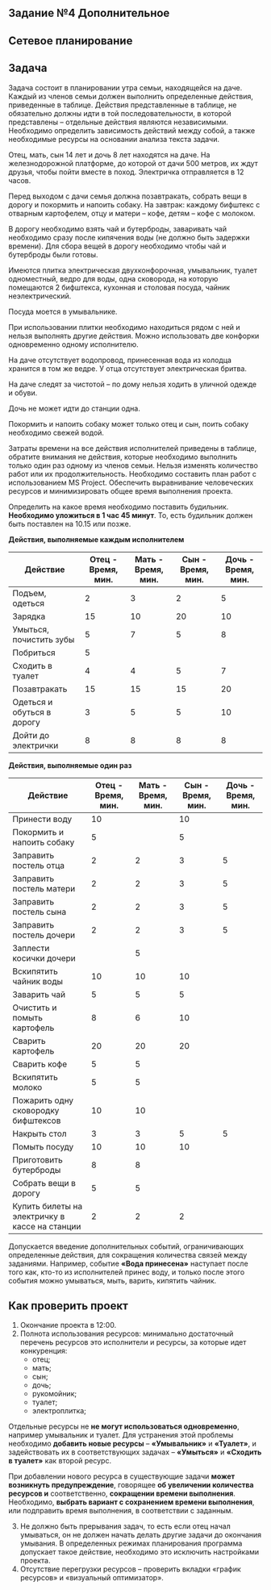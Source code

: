 ## Задание №4 Дополнительное

## Сетевое планирование

## Задача

Задача состоит в планировании утра семьи, находящейся на даче. Каждый из членов семьи должен выполнить определенные действия, приведенные в таблице. Действия представленные в таблице, не обязательно должны идти в той последовательности, в которой представлены – отдельные действия являются независимыми. Необходимо определить зависимость действий между собой, а также необходимые ресурсы на основании анализа текста задачи.

Отец, мать, сын 14 лет и дочь 8 лет находятся на даче. На железнодорожной платформе, до которой от дачи 500 метров, их ждут друзья, чтобы пойти вместе в поход. Электричка отправляется в 12 часов.

Перед выходом с дачи семья должна позавтракать, собрать вещи в дорогу и покормить и напоить собаку. На завтрак: каждому бифштекс с отварным картофелем, отцу и матери – кофе, детям – кофе с молоком. 

В дорогу необходимо взять чай и бутерброды, заваривать чай необходимо сразу после кипячения воды (не должно быть задержки времени). Для сбора вещей в дорогу необходимо чтобы чай и бутерброды были готовы.

Имеются плитка электрическая двухконфорочная, умывальник, туалет одноместный, ведро для воды, одна сковорода, на которую помещаются 2 бифштекса, кухонная и столовая посуда, чайник неэлектрический.

Посуда моется в умывальнике.

При использовании плитки необходимо находиться рядом с ней и нельзя выполнять другие действия. Можно использовать две конфорки одновременно одному исполнителю.

На даче отсутствует водопровод, принесенная вода из колодца хранится в том же ведре. У отца отсутствует электрическая бритва.

На даче следят за чистотой – по дому нельзя ходить в уличной одежде и обуви.

Дочь не может идти до станции одна.

Покормить и напоить собаку может только отец и сын, поить собаку необходимо свежей водой.

Затраты времени на все действия исполнителей приведены в таблице, обратите внимания не действия, которые необходимо выполнить только один раз одному из членов семьи. Нельзя изменять количество работ или их продолжительность. Необходимо составить план работ с использованием MS Project. Обеспечить выравнивание человеческих ресурсов и минимизировать общее время выполнения проекта.

Определить на какое время необходимо поставить будильник. **Необходимо уложиться в 1 час 45 минут**. То, есть будильник должен быть поставлен на 10.15 или позже.

**Действия, выполняемые каждым исполнителем**

| Действие | Отец - Время, мин. | Мать - Время, мин. | Сын - Время, мин. | Дочь - Время, мин. |
| - | - | - | - | - |
| Подъем, одеться |	2 | 3 | 2 |	5 |
| Зарядка | 15 | 10 | 20 | 10 |
| Умыться, почистить зубы | 5 | 7 | 5 | 8 |
| Побриться	| 5	| |	| |
| Сходить в туалет | 4 | 4 | 5 | 7 |
| Позавтракать | 15 | 15 | 15 | 20 |
| Одеться и обуться в дорогу | 3 | 5 | 5 | 10 |
| Дойти до электрички | 8 | 8 | 8 | 8 |

**Действия, выполняемые один раз**

| Действие | Отец - Время, мин. | Мать - Время, мин. | Сын - Время, мин. | Дочь - Время, мин. |
| - | - | - | - | - |
| Принести воду | 10 | | 10 | |
| Покормить и напоить собаку | 5 | | 5 | |
| Заправить постель отца | 2 | 2 | 3 | 5 | 
| Заправить постель матери | 2 | 2 | 3 | 5 | 
| Заправить постель сына | 2 | 2 | 3 | 5 | 
| Заправить постель дочери | 2 | 2 | 3 | 5 | 
| Заплести косички дочери |  | 5 |  |  | 
| Вскипятить чайник воды | 10 | 10 | 10 |  | 
| Заварить чай | 5 | 5 | 5 |  | 
| Очистить и помыть картофель | 8 | 6 | 10 | 
| Сварить картофель | 20 | 20 | 20 | 
| Сварить кофе | 5 | 5 |  |  | 
| Вскипятить молоко | 5 | 5 |  |  | 
| Пожарить одну сковородку бифштексов | 10 | 10 |  |  | 
| Накрыть стол | 3 | 3 | 5 | 5 | 
| Помыть посуду | 10 | 10 | 10 |  | 
| Приготовить бутерброды | 8 | 8 |  |  | 
| Собрать вещи в дорогу | 5 | 5 |  |  | 
| Купить билеты на электричку в кассе на станции | 2 | 2 | 2 |  | 

Допускается введение дополнительных событий, ограничивающих определенные действия, для сокращения количества связей между заданиями. Например, событие **«Вода принесена»** наступает после того как, кто-то из исполнителей принес воду, и только после этого события можно умываться, мыть, варить, кипятить чайник. 


## Как проверить проект

1.	Окончание проекта в 12:00.
2. Полнота использования ресурсов: минимально достаточный перечень ресурсов это исполнители и ресурсы, за которые идет конкуренция:
    * отец; 
    * мать;
    * сын;
    * дочь;
    * рукомойник;
    * туалет;
    * электроплитка;

Отдельные ресурсы не **не могут использоваться одновременно**, например умывальник и туалет. Для устранения этой проблемы необходимо **добавить новые ресурсы** – **«Умывальник»** и **«Туалет»**, и задействовать их в соответствующих задачах – **«Умыться»** и **«Сходить в туалет»** как второй ресурс.

При добавлении нового ресурса в существующие задачи **может возникнуть предупреждение**, говорящее **об увеличении количества ресурсов и** соответственно, **сокращении времени выполнения**. Необходимо, **выбрать вариант с сохранением времени выполнения**, или подправить время выполнения, в соответствии с заданным.

3. Не должно быть прерывания задач, то есть если отец начал умываться, он не должен начать делать другие задачи до окончания умывания. В определенных режимах планирования программа допускает такое действие, необходимо это исключить настройками проекта.
4. Отсутствие перегрузки ресурсов – проверить вкладки «график ресурсов» и «визуальный оптимизатор».
